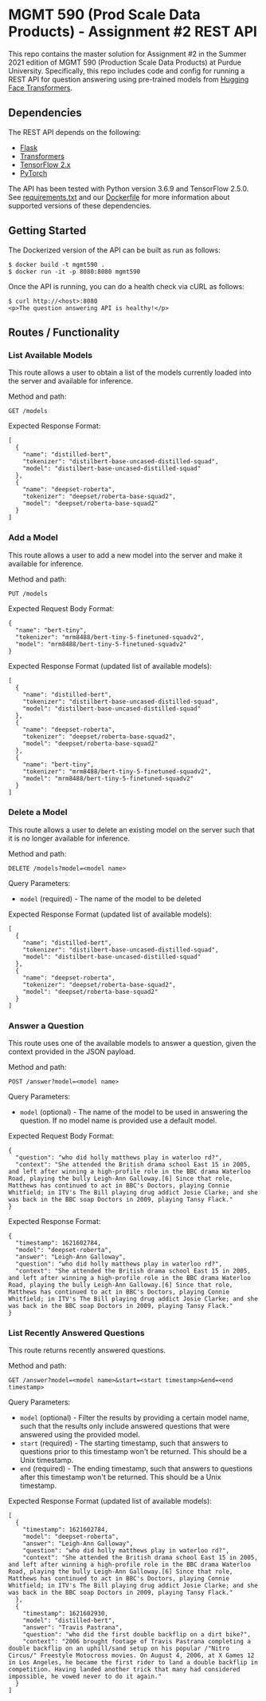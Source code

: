 # MGMT 590 (Prod Scale Data Products) - Assignment #2 REST API

This repo contains the master solution for Assignment #2 in the Summer 2021 edition of MGMT 590 (Production Scale Data Products) at Purdue University. Specifically, this repo includes code and config for running a REST API for question answering using pre-trained models from [Hugging Face Transformers](https://huggingface.co/models).

## Dependencies

The REST API depends on the following:

- [Flask](https://flask.palletsprojects.com/en/2.0.x/)
- [Transformers](https://huggingface.co/transformers/)
- [TensorFlow 2.x](https://www.tensorflow.org/)
- [PyTorch](https://pytorch.org/)

The API has been tested with Python version 3.6.9 and TensorFlow 2.5.0. See [requirements.txt](requirements.txt) and our [Dockerfile](Dockerfile) for more information about supported versions of these dependencies.

## Getting Started

The Dockerized version of the API can be built as run as follows:

```
$ docker build -t mgmt590 .
$ docker run -it -p 8080:8080 mgmt590
```

Once the API is running, you can do a health check via cURL as follows:

```
$ curl http://<host>:8080 
<p>The question answering API is healthy!</p>
```

## Routes / Functionality

### List Available Models

This route allows a user to obtain a list of the models currently loaded into the server and available for inference.

Method and path:

```
GET /models
```

Expected Response Format:

```
[
  {
    "name": "distilled-bert",
    "tokenizer": "distilbert-base-uncased-distilled-squad",
    "model": "distilbert-base-uncased-distilled-squad"
  },
  {
    "name": "deepset-roberta",
    "tokenizer": "deepset/roberta-base-squad2",
    "model": "deepset/roberta-base-squad2"
  }
]
```

### Add a Model

This route allows a user to add a new model into the server and make it available for inference.

Method and path:

```
PUT /models
```

Expected Request Body Format:

```
{
  "name": "bert-tiny",
  "tokenizer": "mrm8488/bert-tiny-5-finetuned-squadv2",
  "model": "mrm8488/bert-tiny-5-finetuned-squadv2"
}
```

Expected Response Format (updated list of available models):

```
[
  {
    "name": "distilled-bert",
    "tokenizer": "distilbert-base-uncased-distilled-squad",
    "model": "distilbert-base-uncased-distilled-squad"
  },
  {
    "name": "deepset-roberta",
    "tokenizer": "deepset/roberta-base-squad2",
    "model": "deepset/roberta-base-squad2"
  },
  {
    "name": "bert-tiny",
    "tokenizer": "mrm8488/bert-tiny-5-finetuned-squadv2",
    "model": "mrm8488/bert-tiny-5-finetuned-squadv2"
  }
]
```

### Delete a Model

This route allows a user to delete an existing model on the server such that it is no longer available for inference.

Method and path:

```
DELETE /models?model=<model name>
```

Query Parameters:
- `model` (required) - The name of the model to be deleted

Expected Response Format (updated list of available models):

```
[
  {
    "name": "distilled-bert",
    "tokenizer": "distilbert-base-uncased-distilled-squad",
    "model": "distilbert-base-uncased-distilled-squad"
  },
  {
    "name": "deepset-roberta",
    "tokenizer": "deepset/roberta-base-squad2",
    "model": "deepset/roberta-base-squad2"
  }
]
```

### Answer a Question

This route uses one of the available models to answer a question, given the context provided in the JSON payload.

Method and path:

```
POST /answer?model=<model name>
```

Query Parameters:
- `model` (optional) - The name of the model to be used in answering the question. If no model name is provided use a default model.

Expected Request Body Format:

```
{
  "question": "who did holly matthews play in waterloo rd?",
  "context": "She attended the British drama school East 15 in 2005, and left after winning a high-profile role in the BBC drama Waterloo Road, playing the bully Leigh-Ann Galloway.[6] Since that role, Matthews has continued to act in BBC's Doctors, playing Connie Whitfield; in ITV's The Bill playing drug addict Josie Clarke; and she was back in the BBC soap Doctors in 2009, playing Tansy Flack."
}
```

Expected Response Format:

```
{
  "timestamp": 1621602784,
  "model": "deepset-roberta",
  "answer": "Leigh-Ann Galloway",
  "question": "who did holly matthews play in waterloo rd?",
  "context": "She attended the British drama school East 15 in 2005, and left after winning a high-profile role in the BBC drama Waterloo Road, playing the bully Leigh-Ann Galloway.[6] Since that role, Matthews has continued to act in BBC's Doctors, playing Connie Whitfield; in ITV's The Bill playing drug addict Josie Clarke; and she was back in the BBC soap Doctors in 2009, playing Tansy Flack."
}
```

### List Recently Answered Questions

This route returns recently answered questions.

Method and path:

```
GET /answer?model=<model name>&start=<start timestamp>&end=<end timestamp>
```

Query Parameters:
- `model` (optional) - Filter the results by providing a certain model name, such that the results only include answered questions that were answered using the provided model.
- `start` (required) - The starting timestamp, such that answers to questions prior to this timestamp won't be returned. This should be a Unix timestamp.
- `end` (required) - The ending timestamp, such that answers to questions after this timestamp won't be returned. This should be a Unix timestamp.

Expected Response Format (updated list of available models):

```
[
  {
    "timestamp": 1621602784,
    "model": "deepset-roberta",
    "answer": "Leigh-Ann Galloway",
    "question": "who did holly matthews play in waterloo rd?",
    "context": "She attended the British drama school East 15 in 2005, and left after winning a high-profile role in the BBC drama Waterloo Road, playing the bully Leigh-Ann Galloway.[6] Since that role, Matthews has continued to act in BBC's Doctors, playing Connie Whitfield; in ITV's The Bill playing drug addict Josie Clarke; and she was back in the BBC soap Doctors in 2009, playing Tansy Flack."
  },
  {
    "timestamp": 1621602930,
    "model": "distilled-bert",
    "answer": "Travis Pastrana",
    "question": "who did the first double backflip on a dirt bike?",
    "context": "2006 brought footage of Travis Pastrana completing a double backflip on an uphill/sand setup on his popular /"Nitro Circus/" Freestyle Motocross movies. On August 4, 2006, at X Games 12 in Los Angeles, he became the first rider to land a double backflip in competition. Having landed another trick that many had considered impossible, he vowed never to do it again."
  }
]
```


